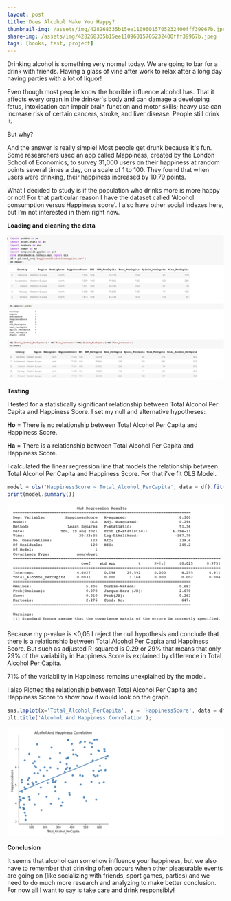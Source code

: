 ```yaml
---
layout: post
title: Does Alcohol Make You Happy?
thumbnail-img: /assets/img/428268335b15ee11096015705232400fff39967b.jpeg
share-img: /assets/img/428268335b15ee11096015705232400fff39967b.jpeg
tags: [books, test, project]
---
```


   Drinking alcohol is something very normal today. We are going to bar for a drink with friends. Having a glass of vine after work to relax after a long day having parties with a lot of liquor!
   
   Even though most people know the horrible influence alcohol has. That it affects every organ in the drinker's body and can damage a developing fetus, intoxication can impair brain function and motor skills; heavy use can increase risk of certain cancers, stroke, and liver disease. People still drink it.
   
   But why?
   
   And the answer is really simple! Most people get drunk because it's fun. Some researchers used an app called Mappiness, created by the London School of Economics, to survey 31,000 users on their happiness at random points several times a day, on a scale of 1 to 100. They found that when users were drinking, their happiness increased by 10.79 points.
   
   What I decided to study is if the population who drinks more is more happy or not!
   For that particular reason I have the dataset called 'Alcohol consumption versus Happiness score'. I also have other social indexes here, but I’m not interested in them right now.
  
  **Loading and cleaning the data**
    
  ![pic1](https://raw.githubusercontent.com/Katerynapass/kateryna_pass.github.io/master/assets/img/pic%201.png)
  ![pic2](https://raw.githubusercontent.com/Katerynapass/kateryna_pass.github.io/master/assets/img/pic2.png)
  
  **Testing**
  
  I tested for a statistically significant relationship between Total Alcohol Per Capita and Happiness Score. I set my null and alternative hypotheses:
  
  
 **Ho** = There is no relationship between Total Alcohol Per Capita and Happiness Score.
 
 **Ha** = There is a relationship between Total Alcohol Per Capita and Happiness Score.
 
I calculated the linear regression line that models the relationship between Total Alcohol Per Capita and Happiness Score. For that i've fit OLS Model.

```javascript
model = ols('HappinessScore ~ Total_Alcohol_PerCapita', data = df).fit()
print(model.summary())
```
 ![pic3](https://raw.githubusercontent.com/Katerynapass/kateryna_pass.github.io/master/assets/img/pic3.png)
 
 Because my p-value is <0,05 I reject the null hypothesis and conclude that there is a relationship between Total Alcohol Per Capita and Happiness Score.
 But such as adjusted R-squared is 0.29 or 29% that means that only 29% of the variability in Happiness Score is explained by difference in Total Alcohol Per Capita.
 
 71% of the variability in Happiness remains unexplained by the model. 
 
 I also Plotted the relationship between Total Alcohol Per Capita and Happiness Score to show how it would look on the graph.
 ```javascript
sns.lmplot(x='Total_Alcohol_PerCapita', y = 'HappinessScore', data = df, ci=None);
plt.title('Alcohol And Happiness Correlation');
```
![pic3](https://raw.githubusercontent.com/Katerynapass/kateryna_pass.github.io/master/assets/img/pic3_.png)
 
 **Conclusion**
 
 It seems that alcohol can somehow influence your happiness, but we also have to remember that drinking often occurs when other pleasurable events are going on (like socializing with friends, sport games, parties) and we need to do much more research and analyzing to make better conclusion. 
For now all I want to say is take care and drink responsibly!
 

